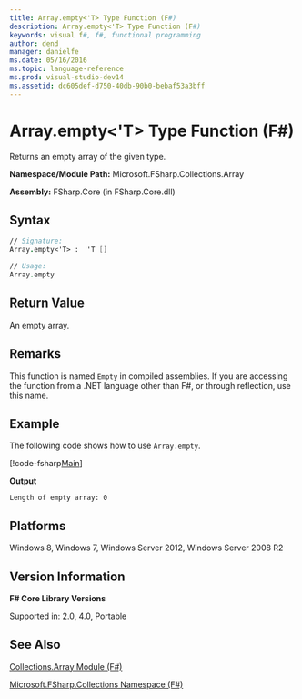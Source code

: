 ```yaml
---
title: Array.empty<'T> Type Function (F#)
description: Array.empty<'T> Type Function (F#)
keywords: visual f#, f#, functional programming
author: dend
manager: danielfe
ms.date: 05/16/2016
ms.topic: language-reference
ms.prod: visual-studio-dev14
ms.assetid: dc605def-d750-40db-90b0-bebaf53a3bff 
---
```


# Array.empty<'T> Type Function (F#)

Returns an empty array of the given type.

**Namespace/Module Path:** Microsoft.FSharp.Collections.Array

**Assembly:** FSharp.Core (in FSharp.Core.dll)


## Syntax

```fsharp
// Signature:
Array.empty<'T> :  'T []

// Usage:
Array.empty
```

## Return Value

An empty array.

## Remarks
This function is named `Empty` in compiled assemblies. If you are accessing the function from a .NET language other than F#, or through reflection, use this name.

## Example

The following code shows how to use `Array.empty`.

[!code-fsharp[Main](snippets/fsarrays/snippet44.fs)]

**Output**

```
Length of empty array: 0
```

## Platforms
Windows 8, Windows 7, Windows Server 2012, Windows Server 2008 R2

## Version Information
**F# Core Library Versions**

Supported in: 2.0, 4.0, Portable

## See Also
[Collections.Array Module &#40;F&#35;&#41;](Collections.Array-Module-%5BFSharp%5D.md)

[Microsoft.FSharp.Collections Namespace &#40;F&#35;&#41;](Microsoft.FSharp.Collections-Namespace-%5BFSharp%5D.md)